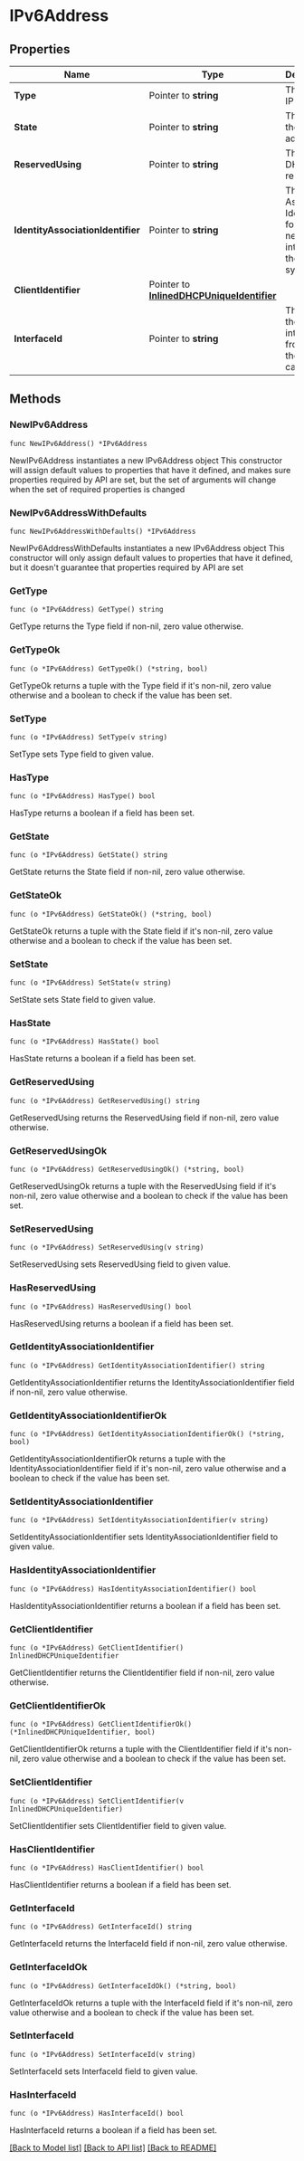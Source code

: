 # IPv6Address

## Properties

Name | Type | Description | Notes
------------ | ------------- | ------------- | -------------
**Type** | Pointer to **string** | The type of IP address. | [optional] 
**State** | Pointer to **string** | The state of the IP address. | [optional] 
**ReservedUsing** | Pointer to **string** | The type of DHCP reservation. | [optional] 
**IdentityAssociationIdentifier** | Pointer to **string** | The Identity Association Identifier for the network interface of the client system. | [optional] [readonly] 
**ClientIdentifier** | Pointer to [**InlinedDHCPUniqueIdentifier**](InlinedDHCPUniqueIdentifier.md) |  | [optional] 
**InterfaceId** | Pointer to **string** | The ID of the interface from which the request came. | [optional] [readonly] 

## Methods

### NewIPv6Address

`func NewIPv6Address() *IPv6Address`

NewIPv6Address instantiates a new IPv6Address object
This constructor will assign default values to properties that have it defined,
and makes sure properties required by API are set, but the set of arguments
will change when the set of required properties is changed

### NewIPv6AddressWithDefaults

`func NewIPv6AddressWithDefaults() *IPv6Address`

NewIPv6AddressWithDefaults instantiates a new IPv6Address object
This constructor will only assign default values to properties that have it defined,
but it doesn't guarantee that properties required by API are set

### GetType

`func (o *IPv6Address) GetType() string`

GetType returns the Type field if non-nil, zero value otherwise.

### GetTypeOk

`func (o *IPv6Address) GetTypeOk() (*string, bool)`

GetTypeOk returns a tuple with the Type field if it's non-nil, zero value otherwise
and a boolean to check if the value has been set.

### SetType

`func (o *IPv6Address) SetType(v string)`

SetType sets Type field to given value.

### HasType

`func (o *IPv6Address) HasType() bool`

HasType returns a boolean if a field has been set.

### GetState

`func (o *IPv6Address) GetState() string`

GetState returns the State field if non-nil, zero value otherwise.

### GetStateOk

`func (o *IPv6Address) GetStateOk() (*string, bool)`

GetStateOk returns a tuple with the State field if it's non-nil, zero value otherwise
and a boolean to check if the value has been set.

### SetState

`func (o *IPv6Address) SetState(v string)`

SetState sets State field to given value.

### HasState

`func (o *IPv6Address) HasState() bool`

HasState returns a boolean if a field has been set.

### GetReservedUsing

`func (o *IPv6Address) GetReservedUsing() string`

GetReservedUsing returns the ReservedUsing field if non-nil, zero value otherwise.

### GetReservedUsingOk

`func (o *IPv6Address) GetReservedUsingOk() (*string, bool)`

GetReservedUsingOk returns a tuple with the ReservedUsing field if it's non-nil, zero value otherwise
and a boolean to check if the value has been set.

### SetReservedUsing

`func (o *IPv6Address) SetReservedUsing(v string)`

SetReservedUsing sets ReservedUsing field to given value.

### HasReservedUsing

`func (o *IPv6Address) HasReservedUsing() bool`

HasReservedUsing returns a boolean if a field has been set.

### GetIdentityAssociationIdentifier

`func (o *IPv6Address) GetIdentityAssociationIdentifier() string`

GetIdentityAssociationIdentifier returns the IdentityAssociationIdentifier field if non-nil, zero value otherwise.

### GetIdentityAssociationIdentifierOk

`func (o *IPv6Address) GetIdentityAssociationIdentifierOk() (*string, bool)`

GetIdentityAssociationIdentifierOk returns a tuple with the IdentityAssociationIdentifier field if it's non-nil, zero value otherwise
and a boolean to check if the value has been set.

### SetIdentityAssociationIdentifier

`func (o *IPv6Address) SetIdentityAssociationIdentifier(v string)`

SetIdentityAssociationIdentifier sets IdentityAssociationIdentifier field to given value.

### HasIdentityAssociationIdentifier

`func (o *IPv6Address) HasIdentityAssociationIdentifier() bool`

HasIdentityAssociationIdentifier returns a boolean if a field has been set.

### GetClientIdentifier

`func (o *IPv6Address) GetClientIdentifier() InlinedDHCPUniqueIdentifier`

GetClientIdentifier returns the ClientIdentifier field if non-nil, zero value otherwise.

### GetClientIdentifierOk

`func (o *IPv6Address) GetClientIdentifierOk() (*InlinedDHCPUniqueIdentifier, bool)`

GetClientIdentifierOk returns a tuple with the ClientIdentifier field if it's non-nil, zero value otherwise
and a boolean to check if the value has been set.

### SetClientIdentifier

`func (o *IPv6Address) SetClientIdentifier(v InlinedDHCPUniqueIdentifier)`

SetClientIdentifier sets ClientIdentifier field to given value.

### HasClientIdentifier

`func (o *IPv6Address) HasClientIdentifier() bool`

HasClientIdentifier returns a boolean if a field has been set.

### GetInterfaceId

`func (o *IPv6Address) GetInterfaceId() string`

GetInterfaceId returns the InterfaceId field if non-nil, zero value otherwise.

### GetInterfaceIdOk

`func (o *IPv6Address) GetInterfaceIdOk() (*string, bool)`

GetInterfaceIdOk returns a tuple with the InterfaceId field if it's non-nil, zero value otherwise
and a boolean to check if the value has been set.

### SetInterfaceId

`func (o *IPv6Address) SetInterfaceId(v string)`

SetInterfaceId sets InterfaceId field to given value.

### HasInterfaceId

`func (o *IPv6Address) HasInterfaceId() bool`

HasInterfaceId returns a boolean if a field has been set.


[[Back to Model list]](../README.md#documentation-for-models) [[Back to API list]](../README.md#documentation-for-api-endpoints) [[Back to README]](../README.md)


